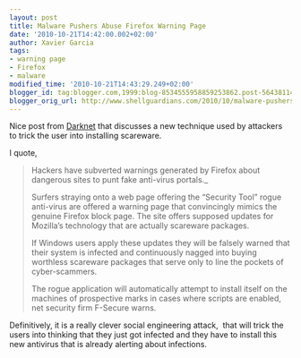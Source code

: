 ```yaml
---
layout: post
title: Malware Pushers Abuse Firefox Warning Page
date: '2010-10-21T14:42:00.002+02:00'
author: Xavier Garcia
tags:
- warning page
- Firefox
- malware
modified_time: '2010-10-21T14:43:29.249+02:00'
blogger_id: tag:blogger.com,1999:blog-8534555958859253862.post-5643811497408424509
blogger_orig_url: http://www.shellguardians.com/2010/10/malware-pushers-abuse-firefox-warning.html
---
```

Nice post from [Darknet](http://www.darknet.org.uk/2010/10/malware-pushers-abuse-firefox-warning-page/) that discusses a new technique used by attackers to trick the user into installing scareware.  
  
I quote,  
  

> Hackers have subverted warnings generated by Firefox about dangerous sites to punt fake anti-virus portals._
> 
> Surfers straying onto a web page offering the “Security Tool” rogue anti-virus are offered a warning page that convincingly mimics the genuine Firefox block page. The site offers supposed updates for Mozilla’s technology that are actually scareware packages.
> 
> If Windows users apply these updates they will be falsely warned that their system is infected and continuously nagged into buying worthless scareware packages that serve only to line the pockets of cyber-scammers.
> 
> The rogue application will automatically attempt to install itself on the machines of prospective marks in cases where scripts are enabled, net security firm F-Secure warns.

Definitively, it is a really clever social engineering attack,  that will trick the users into thinking that they just got infected and they have to install this new antivirus that is already alerting about infections.
